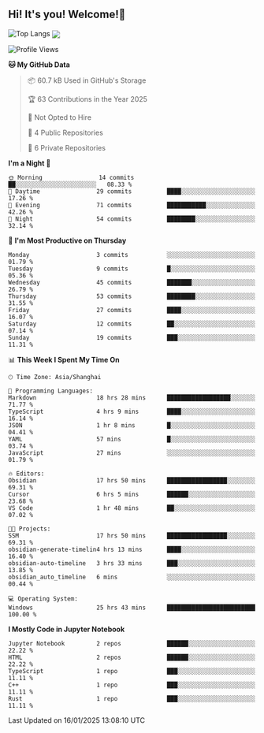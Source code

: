 ## Hi! It's you! Welcome!👋
![Top Langs](https://github-readme-stats.vercel.app/api/top-langs/?username=Shanshuimei)
<img align="center" src="https://github-readme-stats.vercel.app/api/wakatime?username={Shanshuimei}&theme=transparent&hide_border=true&layout=compact&langs_count=22" />
<!--START_SECTION:waka-->
![Profile Views](http://img.shields.io/badge/Profile%20Views-12-blue)

**🐱 My GitHub Data** 

> 📦 60.7 kB Used in GitHub's Storage 
 > 
> 🏆 63 Contributions in the Year 2025
 > 
> 🚫 Not Opted to Hire
 > 
> 📜 4 Public Repositories 
 > 
> 🔑 6 Private Repositories 
 > 
**I'm a Night 🦉** 

```text
🌞 Morning                14 commits          ██░░░░░░░░░░░░░░░░░░░░░░░   08.33 % 
🌆 Daytime                29 commits          ████░░░░░░░░░░░░░░░░░░░░░   17.26 % 
🌃 Evening                71 commits          ███████████░░░░░░░░░░░░░░   42.26 % 
🌙 Night                  54 commits          ████████░░░░░░░░░░░░░░░░░   32.14 % 
```
📅 **I'm Most Productive on Thursday** 

```text
Monday                   3 commits           ░░░░░░░░░░░░░░░░░░░░░░░░░   01.79 % 
Tuesday                  9 commits           █░░░░░░░░░░░░░░░░░░░░░░░░   05.36 % 
Wednesday                45 commits          ███████░░░░░░░░░░░░░░░░░░   26.79 % 
Thursday                 53 commits          ████████░░░░░░░░░░░░░░░░░   31.55 % 
Friday                   27 commits          ████░░░░░░░░░░░░░░░░░░░░░   16.07 % 
Saturday                 12 commits          ██░░░░░░░░░░░░░░░░░░░░░░░   07.14 % 
Sunday                   19 commits          ███░░░░░░░░░░░░░░░░░░░░░░   11.31 % 
```


📊 **This Week I Spent My Time On** 

```text
🕑︎ Time Zone: Asia/Shanghai

💬 Programming Languages: 
Markdown                 18 hrs 28 mins      ██████████████████░░░░░░░   71.77 % 
TypeScript               4 hrs 9 mins        ████░░░░░░░░░░░░░░░░░░░░░   16.14 % 
JSON                     1 hr 8 mins         █░░░░░░░░░░░░░░░░░░░░░░░░   04.41 % 
YAML                     57 mins             █░░░░░░░░░░░░░░░░░░░░░░░░   03.74 % 
JavaScript               27 mins             ░░░░░░░░░░░░░░░░░░░░░░░░░   01.79 % 

🔥 Editors: 
Obsidian                 17 hrs 50 mins      █████████████████░░░░░░░░   69.31 % 
Cursor                   6 hrs 5 mins        ██████░░░░░░░░░░░░░░░░░░░   23.68 % 
VS Code                  1 hr 48 mins        ██░░░░░░░░░░░░░░░░░░░░░░░   07.02 % 

🐱‍💻 Projects: 
SSM                      17 hrs 50 mins      █████████████████░░░░░░░░   69.31 % 
obsidian-generate-timelin4 hrs 13 mins       ████░░░░░░░░░░░░░░░░░░░░░   16.40 % 
obsidian-auto-timeline   3 hrs 33 mins       ███░░░░░░░░░░░░░░░░░░░░░░   13.85 % 
obsidian_auto_timeline   6 mins              ░░░░░░░░░░░░░░░░░░░░░░░░░   00.44 % 

💻 Operating System: 
Windows                  25 hrs 43 mins      █████████████████████████   100.00 % 
```

**I Mostly Code in Jupyter Notebook** 

```text
Jupyter Notebook         2 repos             ██████░░░░░░░░░░░░░░░░░░░   22.22 % 
HTML                     2 repos             ██████░░░░░░░░░░░░░░░░░░░   22.22 % 
TypeScript               1 repo              ███░░░░░░░░░░░░░░░░░░░░░░   11.11 % 
C++                      1 repo              ███░░░░░░░░░░░░░░░░░░░░░░   11.11 % 
Rust                     1 repo              ███░░░░░░░░░░░░░░░░░░░░░░   11.11 % 
```




 Last Updated on 16/01/2025 13:08:10 UTC
<!--END_SECTION:waka-->

<!--
**Shanshuimei/Shanshuimei** is a ✨ _special_ ✨ repository because its `README.md` (this file) appears on your GitHub profile.

Here are some ideas to get you started:

- 🔭 I’m currently working on ...
- 🌱 I’m currently learning ...
- 👯 I’m looking to collaborate on ...
- 🤔 I’m looking for help with ...
- 💬 Ask me about ...
- 📫 How to reach me: ...
- 😄 Pronouns: ...
- ⚡ Fun fact: ...
-->
